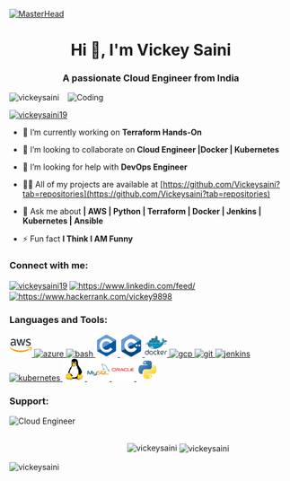 [![MasterHead](https://media.licdn.com/dms/image/D563DAQFIJGy_J4EvYA/image-scale_191_1128/0/1666883668428?e=1675425600&v=beta&t=q5S0E-n5z-gDvzZPdOvK7oorksu-JESWk3DdbbvU2ss)](https://codegrills.in)

<h1 align="center">Hi 👋, I'm Vickey Saini</h1>
<h3 align="center">A passionate Cloud Engineer from India</h3>
<img align="right" alt="Coding" width="400" src="https://simplecoding.dev/assets/devops.gif">

<p align="left"> <img src="https://komarev.com/ghpvc/?username=vickeysaini&label=Profile%20views&color=0e75b6&style=flat" alt="vickeysaini" /> </p>

<p align="left"> <a href="https://twitter.com/vickeysaini19" target="blank"><img src="https://img.shields.io/twitter/follow/vickeysaini19?logo=twitter&style=for-the-badge" alt="vickeysaini19" /></a> </p>

- 🔭 I’m currently working on **Terraform Hands-On**

- 👯 I’m looking to collaborate on **Cloud Engineer |Docker | Kubernetes**

- 🤝 I’m looking for help with **DevOps Engineer**

- 👨‍💻 All of my projects are available at [https://github.com/Vickeysaini?tab=repositories](https://github.com/Vickeysaini?tab=repositories)

- 💬 Ask me about **| AWS | Python | Terraform | Docker | Jenkins | Kubernetes | Ansible**

- ⚡ Fun fact **I Think I AM Funny**

<h3 align="left">Connect with me:</h3>
<p align="left">
<a href="https://twitter.com/vickeysaini19" target="blank"><img align="center" src="https://raw.githubusercontent.com/rahuldkjain/github-profile-readme-generator/master/src/images/icons/Social/twitter.svg" alt="vickeysaini19" height="30" width="40" /></a>
<a href="https://linkedin.com/in/https://www.linkedin.com/feed/" target="blank"><img align="center" src="https://raw.githubusercontent.com/rahuldkjain/github-profile-readme-generator/master/src/images/icons/Social/linked-in-alt.svg" alt="https://www.linkedin.com/feed/" height="30" width="40" /></a>
<a href="https://www.hackerrank.com/https://www.hackerrank.com/vickey9898" target="blank"><img align="center" src="https://raw.githubusercontent.com/rahuldkjain/github-profile-readme-generator/master/src/images/icons/Social/hackerrank.svg" alt="https://www.hackerrank.com/vickey9898" height="30" width="40" /></a>
</p>

<h3 align="left">Languages and Tools:</h3>
<p align="left"> <a href="https://aws.amazon.com" target="_blank" rel="noreferrer"> <img src="https://raw.githubusercontent.com/devicons/devicon/master/icons/amazonwebservices/amazonwebservices-original-wordmark.svg" alt="aws" width="40" height="40"/> </a> <a href="https://azure.microsoft.com/en-in/" target="_blank" rel="noreferrer"> <img src="https://www.vectorlogo.zone/logos/microsoft_azure/microsoft_azure-icon.svg" alt="azure" width="40" height="40"/> </a> <a href="https://www.gnu.org/software/bash/" target="_blank" rel="noreferrer"> <img src="https://www.vectorlogo.zone/logos/gnu_bash/gnu_bash-icon.svg" alt="bash" width="40" height="40"/> </a> <a href="https://www.cprogramming.com/" target="_blank" rel="noreferrer"> <img src="https://raw.githubusercontent.com/devicons/devicon/master/icons/c/c-original.svg" alt="c" width="40" height="40"/> </a> <a href="https://www.w3schools.com/cpp/" target="_blank" rel="noreferrer"> <img src="https://raw.githubusercontent.com/devicons/devicon/master/icons/cplusplus/cplusplus-original.svg" alt="cplusplus" width="40" height="40"/> </a> <a href="https://www.docker.com/" target="_blank" rel="noreferrer"> <img src="https://raw.githubusercontent.com/devicons/devicon/master/icons/docker/docker-original-wordmark.svg" alt="docker" width="40" height="40"/> </a> <a href="https://cloud.google.com" target="_blank" rel="noreferrer"> <img src="https://www.vectorlogo.zone/logos/google_cloud/google_cloud-icon.svg" alt="gcp" width="40" height="40"/> </a> <a href="https://git-scm.com/" target="_blank" rel="noreferrer"> <img src="https://www.vectorlogo.zone/logos/git-scm/git-scm-icon.svg" alt="git" width="40" height="40"/> </a> <a href="https://www.jenkins.io" target="_blank" rel="noreferrer"> <img src="https://www.vectorlogo.zone/logos/jenkins/jenkins-icon.svg" alt="jenkins" width="40" height="40"/> </a> <a href="https://kubernetes.io" target="_blank" rel="noreferrer"> <img src="https://www.vectorlogo.zone/logos/kubernetes/kubernetes-icon.svg" alt="kubernetes" width="40" height="40"/> </a> <a href="https://www.linux.org/" target="_blank" rel="noreferrer"> <img src="https://raw.githubusercontent.com/devicons/devicon/master/icons/linux/linux-original.svg" alt="linux" width="40" height="40"/> </a> <a href="https://www.mysql.com/" target="_blank" rel="noreferrer"> <img src="https://raw.githubusercontent.com/devicons/devicon/master/icons/mysql/mysql-original-wordmark.svg" alt="mysql" width="40" height="40"/> </a> <a href="https://www.oracle.com/" target="_blank" rel="noreferrer"> <img src="https://raw.githubusercontent.com/devicons/devicon/master/icons/oracle/oracle-original.svg" alt="oracle" width="40" height="40"/> </a> <a href="https://www.python.org" target="_blank" rel="noreferrer"> <img src="https://raw.githubusercontent.com/devicons/devicon/master/icons/python/python-original.svg" alt="python" width="40" height="40"/> </a> </p>

<h3 align="left">Support:</h3>
<p><a href="https://www.buymeacoffee.com/Cloud Engineer"> <img align="left" src="https://cdn.buymeacoffee.com/buttons/v2/default-yellow.png" height="50" width="210" alt="Cloud Engineer" /></a></p><br><br>

<p><img align="left" src="https://github-readme-stats.vercel.app/api/top-langs?username=vickeysaini&show_icons=true&locale=en&layout=compact" alt="vickeysaini" /></p>

<p>&nbsp;<img align="center" src="https://github-readme-stats.vercel.app/api?username=vickeysaini&show_icons=true&locale=en" alt="vickeysaini" /></p>

<p><img align="center" src="https://github-readme-streak-stats.herokuapp.com/?user=vickeysaini&" alt="vickeysaini" /></p>
